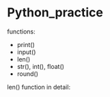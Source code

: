 # Python_practice

functions:

- print()
- input()
- len()
- str(), int(), float()
- round()

len() function in detail:

